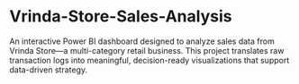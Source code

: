 # Vrinda-Store-Sales-Analysis
An interactive Power BI dashboard designed to analyze sales data from Vrinda Store—a multi-category retail business. This project translates raw transaction logs into meaningful, decision-ready visualizations that support data-driven strategy.
